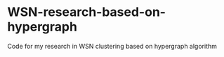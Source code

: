 # WSN-research-based-on-hypergraph
Code for my research in WSN clustering based on hypergraph algorithm
